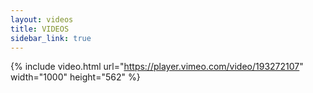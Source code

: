 ```yaml
---
layout: videos
title: VIDEOS
sidebar_link: true
---
```


{% include video.html url="https://player.vimeo.com/video/193272107" width="1000" height="562" %}

<!--
<section class="gallery">
	<div class="embed-responsive embed-responsive-16by9 gallery-video">
		<iframe class="embed-responsive-item" src="https://player.vimeo.com/video/193272107?color=ffffff&title=0&byline=0&portrait=0" frameborder="0" webkitallowfullscreen mozallowfullscreen allowfullscreen></iframe>
	</div>
</section>
-->